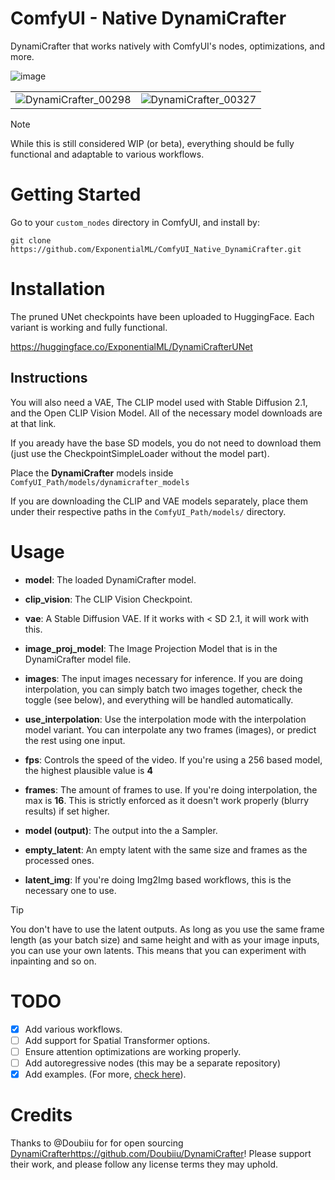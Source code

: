 # ComfyUI - Native DynamiCrafter
DynamiCrafter that works natively with ComfyUI's nodes, optimizations, and more.

![image](https://github.com/ExponentialML/ComfyUI_Native_DynamiCrafter/assets/59846140/fd1008ed-7660-454a-8253-1e032c9d054f)

|   |  |
| ------------- | ------------- |
| ![DynamiCrafter_00298](https://github.com/ExponentialML/ComfyUI_Native_DynamiCrafter/assets/59846140/e66a2559-b973-4a63-bc97-1a0701ab7dd3)  | ![DynamiCrafter_00327](https://github.com/ExponentialML/ComfyUI_Native_DynamiCrafter/assets/59846140/81b2b681-ef44-4966-8cb3-fa04692710a8)  |



> [!NOTE]  
> While this is still considered WIP (or beta), everything should be fully functional and adaptable to various workflows.

# Getting Started

Go to your `custom_nodes` directory in ComfyUI, and install by:

`git clone https://github.com/ExponentialML/ComfyUI_Native_DynamiCrafter.git`

# Installation

The pruned UNet checkpoints have been uploaded to HuggingFace. Each variant is working and fully functional.

https://huggingface.co/ExponentialML/DynamiCrafterUNet

## Instructions
You will also need a VAE, The CLIP model used with Stable Diffusion 2.1, and the Open CLIP Vision Model. All of the necessary model downloads are at that link.

If you aready have the base SD models, you do not need to download them (just use the CheckpointSimpleLoader without the model part).

Place the **DynamiCrafter** models inside `ComfyUI_Path/models/dynamicrafter_models`

If you are downloading the CLIP and VAE models separately, place them under their respective paths in the `ComfyUI_Path/models/` directory.

# Usage

- **model**: The loaded DynamiCrafter model.
  
- **clip_vision**: The CLIP Vision Checkpoint.
  
- **vae**: A Stable Diffusion VAE. If it works with < SD 2.1, it will work with this.
  
- **image_proj_model**: The Image Projection Model that is in the DynamiCrafter model file.
  
- **images**: The input images necessary for inference. If you are doing interpolation, you can simply batch two images together, check the toggle (see below), and everything will be handled automatically.
  
- **use_interpolation**: Use the interpolation mode with the interpolation model variant. You can interpolate any two frames (images), or predict the rest using one input.
  
- **fps**: Controls the speed of the video. If you're using a 256 based model, the highest plausible value is **4**
  
- **frames**: The amount of frames to use. If you're doing interpolation, the max is **16**. This is strictly enforced as it doesn't work properly (blurry results) if set higher.
  
- **model (output)**: The output into the a Sampler.
  
- **empty_latent**: An empty latent with the same size and frames as the processed ones.
  
- **latent_img**: If you're doing Img2Img based workflows, this is the necessary one to use.
  
> [!TIP]
> You don't have to use the latent outputs. As long as you use the same frame length (as your batch size) and same height and with as your image inputs, you can use your own latents.
> This means that you can experiment with inpainting and so on.

# TODO
- [x] Add various workflows.
- [ ] Add support for Spatial Transformer options.
- [ ] Ensure attention optimizations are working properly.
- [ ] Add autoregressive nodes (this may be a separate repository)
- [x] Add examples. (For more, [check here](https://github.com/Doubiiu/DynamiCrafter?tab=readme-ov-file#11-showcases-576x1024)).

# Credits

Thanks to @Doubiiu for for open sourcing [DynamiCrafter](https://github.com/Doubiiu/DynamiCrafter)https://github.com/Doubiiu/DynamiCrafter! Please support their work, and please follow any license terms they may uphold.
